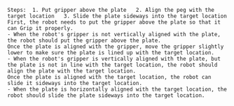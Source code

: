 
    Steps:  1. Put gripper above the plate   2. Align the peg with the target location   3. Slide the plate sideways into the target location
    First, the robot needs to put the gripper above the plate so that it can Grip it properly. 
    - When the robot's gripper is not vertically aligned with the plate, the robot should put the gripper above the plate.
    Once the plate is aligned with the gripper, move the gripper slightly lower to make sure the plate is lined up with the target location.
    - When the robot's gripper is vertically aligned with the plate, but the plate is not in line with the target location, the robot should align the plate with the target location.
    Once the plate is aligned with the target location, the robot can slide it sideways into the target location.
    - When the plate is horizontally aligned with the target location, the robot should slide the plate sideways into the target location.